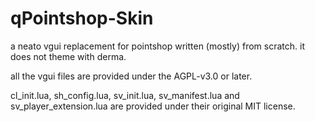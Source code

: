 # qPointshop-Skin
a neato vgui replacement for pointshop written (mostly) from scratch. it does not theme with derma.

all the vgui files are provided under the AGPL-v3.0 or later.

cl_init.lua, sh_config.lua, sv_init.lua, sv_manifest.lua and sv_player_extension.lua are provided under their original MIT license.
